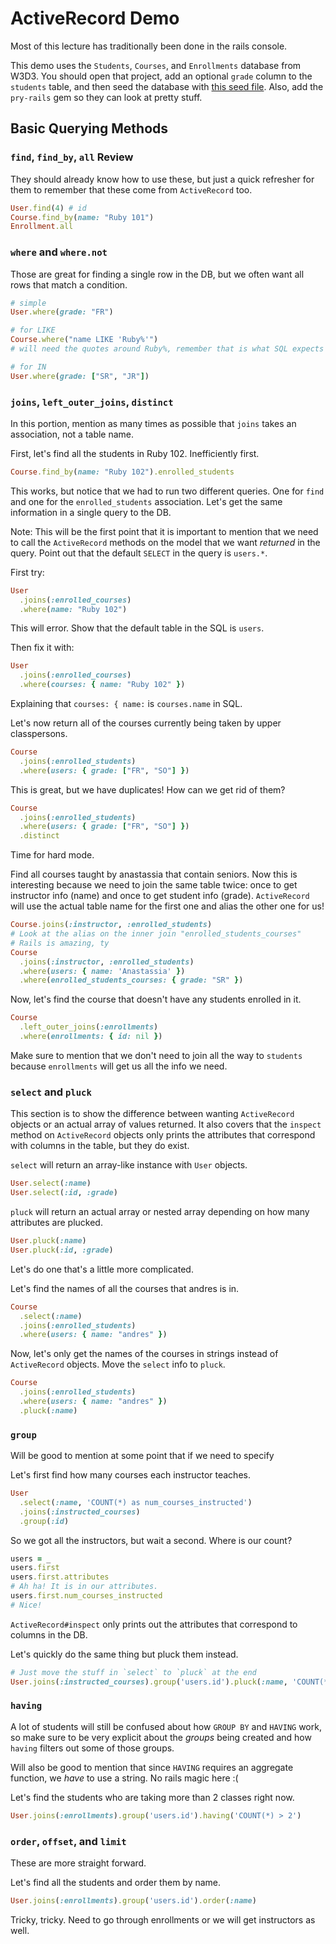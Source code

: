 # ActiveRecord Demo

Most of this lecture has traditionally been done in the rails console.

This demo uses the `Students`, `Courses`, and `Enrollments` database from
W3D3. You should open that project, add an optional `grade` column to the
`students` table, and then seed the database with [this seed file][seed].
Also, add the `pry-rails` gem so they can look at pretty stuff.

[seed]: ./seeds.rb

## Basic Querying Methods

### `find`, `find_by`, `all` Review

They should already know how to use these, but just a quick refresher for
them to remember that these come from `ActiveRecord` too.

```ruby
User.find(4) # id
Course.find_by(name: "Ruby 101")
Enrollment.all
```

### `where` and `where.not`

Those are great for finding a single row in the DB, but we often want all
rows that match a condition.

```ruby
# simple
User.where(grade: "FR")

# for LIKE
Course.where("name LIKE 'Ruby%'")
# will need the quotes around Ruby%, remember that is what SQL expects

# for IN
User.where(grade: ["SR", "JR"])
```

### `joins`, `left_outer_joins`, `distinct`

In this portion, mention as many times as possible that `joins` takes an
association, not a table name.

First, let's find all the students in Ruby 102. Inefficiently first.

```ruby
Course.find_by(name: "Ruby 102").enrolled_students
```

This works, but notice that we had to run two different queries. One for
`find` and one for the `enrolled_students` association. Let's get the same
information in a single query to the DB.

Note: This will be the first point that it is important to mention that we
need to call the `ActiveRecord` methods on the model that we want
_returned_ in the query. Point out that the default `SELECT` in the query
is `users.*`.

First try:

```ruby
User
  .joins(:enrolled_courses)
  .where(name: "Ruby 102")
```

This will error. Show that the default table in the SQL is `users`.

Then fix it with:

```ruby
User
  .joins(:enrolled_courses)
  .where(courses: { name: "Ruby 102" })
```

Explaining that `courses: { name:` is `courses.name` in SQL.

Let's now return all of the courses currently being taken by upper
classpersons.

```ruby
Course
  .joins(:enrolled_students)
  .where(users: { grade: ["FR", "SO"] })
```

This is great, but we have duplicates! How can we get rid of them?

```ruby
Course
  .joins(:enrolled_students)
  .where(users: { grade: ["FR", "SO"] })
  .distinct
```

Time for hard mode.

Find all courses taught by anastassia that contain seniors. Now this is
interesting because we need to join the same table twice: once to get
instructor info (name) and once to get student info (grade).
`ActiveRecord` will use the actual table name for the first one and alias
the other one for us!

```ruby
Course.joins(:instructor, :enrolled_students)
# Look at the alias on the inner join "enrolled_students_courses"
# Rails is amazing, ty
Course
  .joins(:instructor, :enrolled_students)
  .where(users: { name: 'Anastassia' })
  .where(enrolled_students_courses: { grade: "SR" })
```

Now, let's find the course that doesn't have any students enrolled in it.

```ruby
Course
  .left_outer_joins(:enrollments)
  .where(enrollments: { id: nil })
```

Make sure to mention that we don't need to join all the way to `students`
because `enrollments` will get us all the info we need.

### `select` and `pluck`

This section is to show the difference between wanting `ActiveRecord`
objects or an actual array of values returned. It also covers that the
`inspect` method on `ActiveRecord` objects only prints the attributes
that correspond with columns in the table, but they do exist.

`select` will return an array-like instance with `User` objects.

```ruby
User.select(:name)
User.select(:id, :grade)
```

`pluck` will return an actual array or nested array depending on how many
attributes are plucked.

```ruby
User.pluck(:name)
User.pluck(:id, :grade)
```

Let's do one that's a little more complicated.

Let's find the names of all the courses that andres is in.

```ruby
Course
  .select(:name)
  .joins(:enrolled_students)
  .where(users: { name: "andres" })
```

Now, let's only get the names of the courses in strings instead of
`ActiveRecord` objects. Move the `select` info to `pluck`.
```ruby
Course
  .joins(:enrolled_students)
  .where(users: { name: "andres" })
  .pluck(:name)
```

### `group`

Will be good to mention at some point that if we need to specify

Let's first find how many courses each instructor teaches.

```ruby
User
  .select(:name, 'COUNT(*) as num_courses_instructed')
  .joins(:instructed_courses)
  .group(:id)
```

So we got all the instructors, but wait a second. Where is our count?

```ruby
users = _
users.first
users.first.attributes
# Ah ha! It is in our attributes.
users.first.num_courses_instructed
# Nice!
```

`ActiveRecord#inspect` only prints out the attributes that correspond to
columns in the DB.

Let's quickly do the same thing but pluck them instead.

```ruby
# Just move the stuff in `select` to `pluck` at the end
User.joins(:instructed_courses).group('users.id').pluck(:name, 'COUNT(*) as num_courses_instructed')
```

### `having`

A lot of students will still be confused about how `GROUP BY` and `HAVING`
work, so make sure to be very explicit about the _groups_ being created
and how `having` filters out some of those groups.

Will also be good to mention that since `HAVING` requires an aggregate
function, we _have_ to use a string. No rails magic here :(

Let's find the students who are taking more than 2 classes right now.

```ruby
User.joins(:enrollments).group('users.id').having('COUNT(*) > 2')
```

### `order`, `offset`, and `limit`

These are more straight forward.

Let's find all the students and order them by name.

```ruby
User.joins(:enrollments).group('users.id').order(:name)
```

Tricky, tricky. Need to go through enrollments or we will get instructors
as well.
